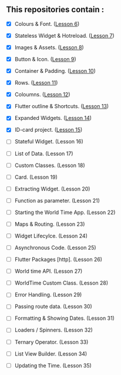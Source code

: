 ## This repositories contain :
- [x] Colours & Font. (<a href="https://github.com/r3nyah/Fundamental/tree/6b051043fc250a8acf2ca864e5d7c8b159669117">Lesson 6</a>)
- [x] Stateless Widget & Hotreload. (<a href="https://github.com/r3nyah/Fundamental/tree/040f0f3ceb46af23c67e58bb4321fe77398a3991">Lesson 7</a>)
- [x] Images & Assets. (<a href="https://github.com/r3nyah/Fundamental/tree/60e91b8c25bbd0c01f90a245322cb02e715bdf87">Lesson 8</a>)
- [x] Button & Icon. (<a href="https://github.com/r3nyah/Fundamental/tree/f16f2ea3a5ccc98cfbf8a87cdc6d5a499da60af9">Lesson 9</a>)
- [x] Container & Padding. (<a href="https://github.com/r3nyah/Fundamental/tree/e43d757db9b0cc3161de5ed4854204a04fb9cfb2">Lesson 10</a>)
- [x] Rows. (<a href="https://github.com/r3nyah/Fundamental/tree/8964183682a47ac29ac569961ecf58e8876a5e60">Lesson 11</a>)
- [x] Coloumns. (<a href="https://github.com/r3nyah/Fundamental/tree/8c9975e29c857ffcd53cce9497ccff239f7f7593">Lesson 12</a>)
- [x] Flutter outline & Shortcuts. (<a href="https://github.com/r3nyah/Fundamental/tree/5a2cbdc882568f584a25d084834acf8dd13b9a9c">Lesson 13</a>)
- [x] Expanded Widgets. (<a href="https://github.com/r3nyah/Fundamental/tree/d01d9d3549ea1d3c1635b9c2c8bb09f20435cf9f">Lesson 14</a>)
- [x] ID-card project. (<a href="https://github.com/r3nyah/ID-card/tree/a782569ff41136f6f17725ee72c40bd718f45c43">Lesson 15</a>)
- [ ] Stateful Widget. (Lesson 16)
- [ ] List of Data. (Lesson 17)
- [ ] Custom Classes. (Lesson 18)
- [ ] Card. (Lesson 19)
- [ ] Extracting Widget. (Lesson 20)
- [ ] Function as parameter. (Lesson 21)
- [ ] Starting the World Time App. (Lesson 22)
- [ ] Maps & Routing. (Lesson 23)
- [ ] Widget Lifecylce. (Lesson 24)
- [ ] Asynchronous Code. (Lesson 25)
- [ ] Flutter Packages [http]. (Lesson 26)
- [ ] World time API. (Lesson 27)
- [ ] WorldTime Custom Class. (Lesson 28)
- [ ] Error Handling. (Lesson 29)
- [ ] Passing route data. (Lesson 30)
- [ ] Formatting & Showing Dates. (Lesson 31)
- [ ] Loaders / Spinners. (Lesson 32)
- [ ] Ternary Operator. (Lesson 33)
- [ ] List View Builder. (Lesson 34)
- [ ] Updating the Time. (Lesson 35)
  
